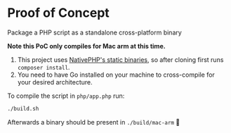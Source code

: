 # Proof of Concept

Package a PHP script as a standalone cross-platform binary

**Note this PoC only compiles for Mac arm at this time.**

1. This project uses [NativePHP's static binaries](https://github.com/NativePHP/php-bin), so after cloning first runs `composer install`.
2. You need to have Go installed on your machine to cross-compile for your desired architecture.

To compile the script in `php/app.php` run:

```bash
./build.sh
```

Afterwards a binary should be present in `./build/mac-arm` 🚀
